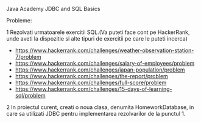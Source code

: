 Java Academy JDBC and SQL Basics

Probleme:

1 Rezolvati urmatoarele exercitii SQL.(Va puteti face cont pe HackerRank, unde aveti la dispozitie 
si alte tipuri de exercitii pe care le puteti incerca)

- https://www.hackerrank.com/challenges/weather-observation-station-7/problem
- https://www.hackerrank.com/challenges/salary-of-employees/problem
- https://www.hackerrank.com/challenges/japan-population/problem
- https://www.hackerrank.com/challenges/the-report/problem
- https://www.hackerrank.com/challenges/full-score/problem
- https://www.hackerrank.com/challenges/15-days-of-learning-sql/problem

2 In proiectul curent, creati o noua clasa, denumita HomeworkDatabase, in care sa utilizati JDBC pentru
implementarea rezolvarilor de la punctul 1.
